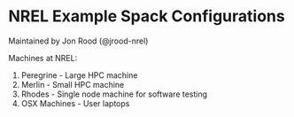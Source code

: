 # NREL Example Spack Configurations

Maintained by Jon Rood (@jrood-nrel)

Machines at NREL:
1. Peregrine - Large HPC machine
2. Merlin - Small HPC machine
3. Rhodes - Single node machine for software testing
4. OSX Machines - User laptops

